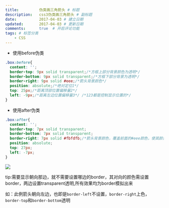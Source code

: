 ```yaml
---
title:         伪类画三角箭头 # 标题
description:   css3伪类画三角箭头 # 副标题
date:          2017-04-03 # 建立日期
updated:       2017-04-03 # 更新日期
comments:      true  # 开启评论功能
tags: # 标签分类
    - CSS
---
```


* 使用before伪类
```css
.box:before{
  content: '';
  border-top: 9px solid transparent;/*方框上部分背景颜色为透明*/
  border-bottom: 9px solid transparent;/*方框下部分背景为透明*/
  border-right: 9px solid #eee;/*箭头背景颜色*/
  position: absolute;/*绝对定位1*/
  top: 25px;/*距离顶部位置偏移量2*/
  left: -9px;/*距离左边位置偏移量3*/ /*123都是控制显示位置的*/
}
```

* 使用after伪类
```css
.box:after{
  content: '';
  border-top: 7px solid transparent;
  border-bottom: 7px solid transparent;
  border-right: 7px solid #fbfdfb;/*箭头背景颜色，覆盖前面的#eee颜色，使其颜色与整体颜色一致*/
  position: absolute;
  top: 27px;
  left: -7px;
}
```

<img src="../images/css/before-border.png">

tip:需要显示朝向那边，就不需要设置哪边的border，其对向的颜色需设置border，两边设置transparent透明,所有效果均为border模拟出来

如：此例箭头朝向左边，也即是`border-left`不设置，`border-right`上色，`border-top`和`border-bottom`透明
